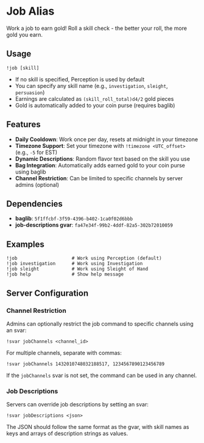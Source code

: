 # Job Alias

Work a job to earn gold! Roll a skill check - the better your roll, the more gold you earn.

## Usage

```
!job [skill]
```

- If no skill is specified, Perception is used by default
- You can specify any skill name (e.g., `investigation`, `sleight`, `persuasion`)
- Earnings are calculated as `(skill_roll_total)d4/2` gold pieces
- Gold is automatically added to your coin purse (requires baglib)

## Features

- **Daily Cooldown**: Work once per day, resets at midnight in your timezone
- **Timezone Support**: Set your timezone with `!timezone <UTC_offset>` (e.g., `-5` for EST)
- **Dynamic Descriptions**: Random flavor text based on the skill you use
- **Bag Integration**: Automatically adds earned gold to your coin purse using baglib
- **Channel Restriction**: Can be limited to specific channels by server admins (optional)

## Dependencies

- **baglib**: `5f1ffcbf-3f59-4396-b402-1ca0f02d6bbb`
- **job-descriptions gvar**: `fa47e34f-99b2-4ddf-82a5-302b72010059`

## Examples

```
!job                    # Work using Perception (default)
!job investigation      # Work using Investigation
!job sleight            # Work using Sleight of Hand
!job help               # Show help message
```

## Server Configuration

### Channel Restriction

Admins can optionally restrict the job command to specific channels using an svar:

```
!svar jobChannels <channel_id>
```

For multiple channels, separate with commas:
```
!svar jobChannels 1432010748032188517, 1234567890123456789
```

If the `jobChannels` svar is not set, the command can be used in any channel.

### Job Descriptions

Servers can override job descriptions by setting an svar:
```
!svar jobDescriptions <json>
```

The JSON should follow the same format as the gvar, with skill names as keys and arrays of description strings as values.
